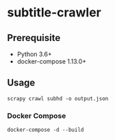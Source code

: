 subtitle-crawler
===

## Prerequisite

+ Python 3.6+
+ docker-compose 1.13.0+

## Usage

    scrapy crawl subhd -o output.json

### Docker Compose

    docker-compose -d --build
